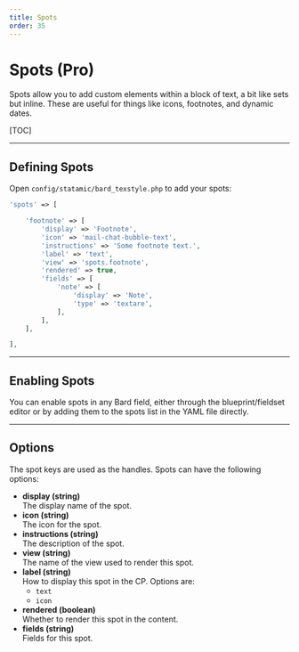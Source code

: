 ```yaml
---
title: Spots
order: 35
---
```


# Spots (Pro)

Spots allow you to add custom elements within a block of text, a bit like sets but inline. These are useful for things like icons, footnotes, and dynamic dates.

[TOC]

---

## Defining Spots

Open `config/statamic/bard_texstyle.php` to add your spots:

```php
'spots' => [

    'footnote' => [
        'display' => 'Footnote',
        'icon' => 'mail-chat-bubble-text',
        'instructions' => 'Some footnote text.',
        'label' => 'text',
        'view' => 'spots.footnote',
        'rendered' => true,
        'fields' => [
            'note' => [
                'display' => 'Note',
                'type' => 'textare',
            ],
        ],
    ],

],
```

---

## Enabling Spots

You can enable spots in any Bard field, either through the blueprint/fieldset editor or by adding them to the spots list in the YAML file directly.

---

## Options

The spot keys are used as the handles. Spots can have the following options:

* **display (string)**  
  The display name of the spot.
* **icon (string)**  
  The icon for the spot.
* **instructions (string)**  
  The description of the spot.
* **view (string)**  
  The name of the view used to render this spot.
* **label (string)**  
  How to display this spot in the CP. Options are:
    * `text`
    * `icon`
* **rendered (boolean)**  
  Whether to render this spot in the content.
* **fields (string)**  
  Fields for this spot.